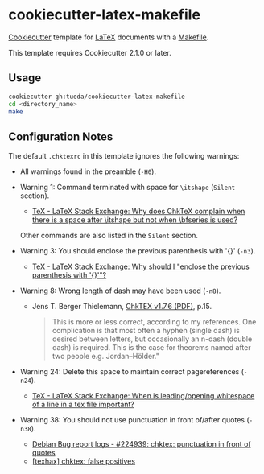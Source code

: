 cookiecutter-latex-makefile
===========================

[Cookiecutter](https://github.com/cookiecutter/cookiecutter) template for
[LaTeX](https://www.latex-project.org/) documents
with a [Makefile](https://github.com/tueda/makefile4latex).

This template requires Cookiecutter 2.1.0 or later.

Usage
-----

```bash
cookiecutter gh:tueda/cookiecutter-latex-makefile
cd <directory_name>
make
```

Configuration Notes
-------------------

The default `.chktexrc` in this template ignores the following warnings:
- All warnings found in the preamble (`-H0`).
- Warning 1: Command terminated with space for `\itshape` (`Silent` section).
    * [TeX - LaTeX Stack Exchange: Why does ChkTeX complain when there is a space after \itshape but not when \bfseries is used?](https://tex.stackexchange.com/q/627808)

  Other commands are also listed in the `Silent` section.
- Warning 3: You should enclose the previous parenthesis with '{}' (`-n3`).
    * [TeX - LaTeX Stack Exchange: Why should I "enclose the previous parenthesis with '{}'"?](https://tex.stackexchange.com/a/529940)
- Warning 8: Wrong length of dash may have been used (`-n8`).
    * Jens T. Berger Thielemann, [ChkTEX v1.7.6 (PDF)](http://mirrors.ctan.org/systems/doc/chktex/ChkTeX.pdf), p.15.
      > This is more or less correct, according to my references. One
      > complication is that most often a hyphen (single dash) is
      > desired between letters, but occasionally an n-dash (double
      > dash) is required. This is the case for theorems named after
      > two people e.g. Jordan–Hölder."
- Warning 24: Delete this space to maintain correct pagereferences (`-n24`).
    * [TeX - LaTeX Stack Exchange: When is leading/opening whitespace of a line
      in a tex file important?](https://tex.stackexchange.com/a/264115)
- Warning 38: You should not use punctuation in front of/after quotes (`-n38`).
    * [Debian Bug report logs - #224939: chktex: punctuation in front of quotes](https://bugs.debian.org/cgi-bin/bugreport.cgi?bug=224939)
    * [[texhax] chktex: false positives](https://tug.org/pipermail/texhax/2003-December/001423.html)
